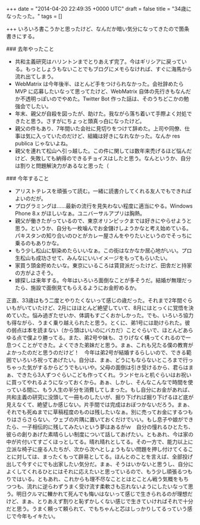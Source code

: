 
+++
date = "2014-04-20 22:49:35 +0000 UTC"
draft = false
title = "34歳になったった。"
tags = []

+++
いろいろ書こうかと思ったけど、なんだか暗い気分になってきたので箇条書きにする。

<div class="section">
    ### 去年やったこと
    
<ul>
<li>共和主義研究はハリントンまでとりあえず完了。今はギリシアに戻っている。もっとしょうもないことでもブログにメモらなければ、すぐに海馬から流れ出てしまう。</li>
<li>WebMatrix は今年後半、ほとんど手をつけられなかった。会社辞めたら MVP に応募したいなって思ってたけど、WebMatrix 自体の先行きもなんだか不透明っぽいのでやめた。Twitter Bot 作った話は、そのうちどこかの勉強会でしたい。</li>
<li>年末、親父が自殺を図ったが、助けた。我ながら落ち着いて手際よく対処できたと思う。さすがにちょっと頭真っ白になったけど。</li>
<li>親父の件もあり、7年間いた会社に見切りをつけて辞めた。上司や同僚、仕事は気に入っていたのだけど、組織は好きになれなかった。なんか res publica じゃないよね。</li>
<li>親父を連れて松山へ引っ越した。この件に関しては数年来禿げるほど悩んだけど、失敗しても納得のできるチョイスはしたと思う。なんというか、自分は割りと問題解決力があるなと思った（</li>
</ul>
</div>
<div class="section">
    ### 今年すること
    
<ul>
<li>アリストテレスを頑張って読む。一緒に読書介してくれる友人でもできればよいのだが。</li>
<li>プログラミングは……最新の流行を見失わない程度に適当にやる。Windows Phone 8.x がほしいなぁ。ユニバーサルアプリは胸熱。</li>
<li>親父が働きたがっているので、東京オリンピックまでは好きにやらせようと思う。というか、自分も一枚噛んでお金儲けしようかなと考え始めている。パキスタンの知り合いのひとがカレー屋さんをやりたいというのでそっちに乗るのもありかな。</li>
<li>もう少し松山に馴染めたらいいなぁ。この街はなかなか居心地がいい。プロ生松山も成功させて、みんなにいいイメージをもってもらいたい。</li>
<li>家買う頭金貯めたいな。東京にいるころは賃貸派だったけど、田舎だと持家の方がよさそう。</li>
<li>嫁探しは来年する。今年はいろいろ面倒なことが多そうだ。結婚が無理だったら、施設で面倒見てもらえるようにお金貯めるか。</li>
</ul>正直、33歳はもう二度とやりたくないって感じの歳だった。それまで2年間ぐらいもがいていたけど、2月にはほとんど絶望していて、8月にはとっくに覚悟を決めていた。悩み過ぎたせいか、体調もすごくおかしかった。でも、いろいろ協力も得ながら、うまく乗り越えられたと思う。とくに、弟1号には助けられた。彼の弱点は本を読まない（から頭はいいのにバカだ）ことぐらいで、ほとんどあらゆる点で僕より勝ってる。また、弟2号や妹も、さりげなく構ってくれるので一息つくことができた。よくできた弟妹だと思う。まぁ、これも兄たる僕の教育がよかったのだと思うのだけど！　今年は弟2号が結婚するらしいので、できる範囲でいろいろ祝ってあげたい。自分は、まぁ、どうにもならないところまで行っちゃった気がするからどうでもいいや。父母の面倒は引き受けるから、君らはまぁ、できたら3人ずつぐらいこども作ってくれ。ランドセルと机ぐらいはお祝いに買ってやれるようになっておくから。あぁ、しかし、そんなこんなで時間を使っている間に、もう人生の半分を消費してしまった。もし自分にお金があれば、共和主義の研究に没頭して一冊ものしたいが、掘り下げれば掘り下げるほど底が見えなくて、絶望しか感じない。片手間では完成はおぼつかないだろう。まぁ、それでも死ぬまでに草稿程度のものは残したいなぁ。別に売ってお金にするつもりはさらさらない、ウェブの片隅に置いておくだけでいい。もし息子や娘ができたら、一子相伝的に残してみたいという夢はあるがｗ　自分の憧れるひとたち、彼らの創りあげた素晴らしい制度について話してあげたい。ともあれ、今は家の中が片付いてすごくほっとしてる。晴れ晴れとしてる。その一方で、能力以上に立派な椅子に座る人たちが、次から次へとしょうもない問題を押し付けてくることに対しては、まったくもって辟易としてる。ほんとのことを言えば、全部投げ出して今すぐにでも出家したい気分だ。まぁ、そうはいかないと思うし、自分によくしてくれるひとにはそれに応えたいと思っているので、もう少し頑張るつもりではいる。ともあれ、これからも理不尽なこととはとことん戦う気概をもちつつも、流れに逆らわずうまく受け流す柔軟さも忘れないようにしたいなって思う。明日クルマに轢かれて死んでも悔いはないって感じで生きられるのが理想だけど、まぁ、とりあえず割りと恥ずかしくない感じで生きていければそれで十分だと思う。うまく頼って頼られて、でもちゃんと芯はしっかりしてるっていう感じで今年もイキたい。

</div>

